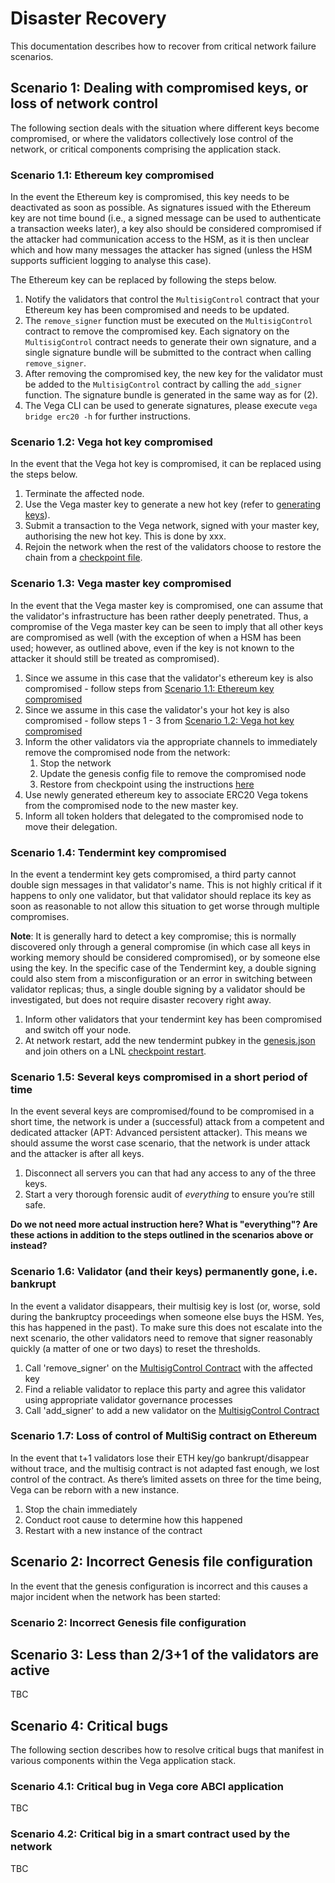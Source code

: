 # Disaster Recovery

This documentation describes how to recover from critical network failure scenarios.


## Scenario 1: Dealing with compromised keys, or loss of network control

The following section deals with the situation where different keys become compromised, or where the validators collectively lose control of the network, or critical components comprising the application stack.


### Scenario 1.1: Ethereum key compromised

In the event the Ethereum key is compromised, this key needs to be deactivated as soon as possible. As signatures issued with the Ethereum key are not time bound (i.e., a signed message can be used to authenticate a transaction weeks later), a key also should be considered compromised if the attacker had communication access to the HSM, as it is then unclear which and how many messages the attacker has signed (unless the HSM supports sufficient logging to analyse this case).

The Ethereum key can be replaced by following the steps below.

1. Notify the validators that control the `MultisigControl` contract that your Ethereum key has been compromised and needs to be updated.
2. The `remove_signer` function must be executed on the `MultisigControl` contract to remove the compromised key. Each signatory on the `MultisigControl` contract needs to generate their own signature, and a single signature bundle will be submitted to the contract when calling `remove_signer`.
3. After removing the compromised key, the new key for the validator must be added to the `MultisigControl` contract by calling the `add_signer` function. The signature bundle is generated in the same way as for (2).
4. The Vega CLI can be used to generate signatures, please execute `vega bridge erc20 -h` for further instructions.


### Scenario 1.2: Vega hot key compromised

In the event that the Vega hot key is compromised, it can be replaced using the steps below.

1. Terminate the affected node.
2. Use the Vega master key to generate a new hot key (refer to [generating keys](https://github.com/vegaprotocol/networks#generating-vega-keys)).
3. Submit a transaction to the Vega network, signed with your master key, authorising the new hot key. This is done by xxx.
4. Rejoin the network when the rest of the validators choose to restore the chain from a [checkpoint file](https://github.com/vegaprotocol/networks#restore-from-checkpoint).


### Scenario 1.3: Vega master key compromised

In the event that the Vega master key is compromised, one can assume that the validator's infrastructure has been rather deeply penetrated. Thus, a compromise of the Vega master key can be seen to imply that all other keys are compromised as well (with the exception of when a HSM has been used; however, as outlined above, even if the key is not known to the attacker it should still be treated as compromised).

1. Since we assume in this case that the validator's ethereum key is also compromised - follow steps from [Scenario 1.1: Ethereum key compromised](https://github.com/vegaprotocol/networks/blob/disaster-recovery-docs/disaster-recovery.md#scenario-11-ethereum-key-compromised)
2. Since we assume in this case the validator's your hot key is also compromised - follow steps 1 - 3 from [Scenario 1.2: Vega hot key compromised](https://github.com/vegaprotocol/networks/blob/disaster-recovery-docs/disaster-recovery.md#scenario-12-vega-hot-key-compromised)
3. Inform the other validators via the appropriate channels to immediately remove the compromised node from the network:
   1. Stop the network
   2. Update the genesis config file to remove the compromised node
   3. Restore from checkpoint using the instructions [here](https://github.com/vegaprotocol/networks#restore-from-checkpoint)
4. Use newly generated ethereum key to associate ERC20 Vega tokens from the compromised node to the new master key. 
5. Inform all token holders that delegated to the compromised node to move their delegation. 


### Scenario 1.4: Tendermint key compromised

In the event a tendermint key gets compromised, a third party cannot double sign messages in that validator's name. This is not highly critical if it happens to only one validator, but that validator should replace its key as soon as reasonable to not allow this situation to get worse through multiple compromises.

**Note**: It is generally hard to detect a key compromise; this is normally discovered only through a general compromise (in which case all keys in working memory should be considered compromised), or by someone else using the key. In the specific case of the Tendermint key, a double signing could also stem from a misconfiguration or an error in switching between validator replicas; thus, a single double signing by a validator should be investigated, but does not require disaster recovery right away.

1. Inform other validators that your tendermint key has been compromised and switch off your node.
2. At network restart, add the new tendermint pubkey in the [genesis.json](https://github.com/vegaprotocol/networks#genesis-config-for-validator) and join others on a LNL [checkpoint restart](https://github.com/vegaprotocol/networks#restore-from-checkpoint). 


### Scenario 1.5: Several keys compromised in a short period of time

In the event several keys are compromised/found to be compromised in a short time, the network is under a (successful) attack from a competent and dedicated attacker (APT: Advanced persistent attacker). This means we should assume the worst case scenario, that the network is under attack and the attacker is after all keys.

1. Disconnect all servers you can that had any access to any of the three keys. 
2. Start a very thorough forensic audit of *everything* to ensure you’re still safe.

**Do we not need more actual instruction here?  What is "everything"?  Are these actions in addition to the steps outlined in the scenarios above or instead?**


### Scenario 1.6: Validator (and their keys) permanently gone, i.e. bankrupt

In the event a validator disappears, their multisig key is lost (or, worse, sold during the  bankruptcy proceedings when someone else buys the HSM. Yes, this has happened in the past). To make sure this does not escalate into the next scenario, the other validators need to remove that signer reasonably quickly (a matter of one or two days) to reset the thresholds.

1. Call 'remove_signer' on the [MultisigControl Contract](https://etherscan.io/address/0x9d0707C91C67d598808834b4881348684e92E11e#writeContract) with the affected key
2. Find a reliable validator to replace this party and agree this validator using appropriate validator governance processes
3. Call 'add_signer' to add a new validator on the [MultisigControl Contract](https://etherscan.io/address/0x9d0707C91C67d598808834b4881348684e92E11e#writeContract) 


### Scenario 1.7: Loss of control of MultiSig contract on Ethereum

In the event that t+1 validators lose their ETH key/go bankrupt/disappear without trace, and the multisig contract is not adapted fast enough, we lost control of the contract. As there’s limited assets on three for the time being, Vega can be reborn with a new instance.

1. Stop the chain immediately
2. Conduct root cause to determine how this happened
3. Restart with a new instance of the contract


## Scenario 2: Incorrect Genesis file configuration

In the event that the genesis configuration is incorrect and this causes a major incident when the network has been started:

### Scenario 2: Incorrect Genesis file configuration


## Scenario 3: Less than 2/3+1 of the validators are active

TBC

## Scenario 4: Critical bugs

The following section describes how to resolve critical bugs that manifest in various components within the Vega application stack.

### Scenario 4.1: Critical bug in Vega core ABCI application

TBC

### Scenario 4.2: Critical big in a smart contract used by the network

TBC
